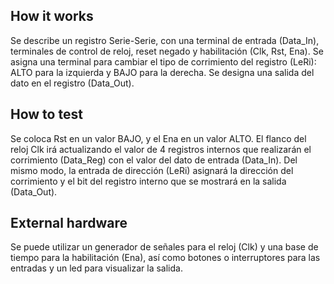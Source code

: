<!---

This file is used to generate your project datasheet. Please fill in the information below and delete any unused
sections.

You can also include images in this folder and reference them in the markdown. Each image must be less than
512 kb in size, and the combined size of all images must be less than 1 MB.
-->

## How it works

Se describe un registro Serie-Serie, con una terminal de entrada (Data_In), terminales de control de reloj, reset negado y habilitación (Clk, Rst, Ena). Se asigna una terminal para cambiar el tipo de corrimiento del registro (LeRi): ALTO para la izquierda y BAJO para la derecha. Se designa una salida del dato en el registro (Data_Out).

## How to test

Se coloca Rst en un valor BAJO, y el Ena en un valor ALTO. El flanco del reloj Clk irá actualizando el valor de 4 registros internos que realizarán el corrimiento (Data_Reg) con el valor del dato de entrada (Data_In). Del mismo modo, la entrada de dirección (LeRi) asignará la dirección del corrimiento y el bit del registro interno que se mostrará en la salida (Data_Out).

## External hardware

Se puede utilizar un generador de señales para el reloj (Clk) y una base de tiempo para la habilitación (Ena), así como botones o interruptores para las entradas y un led para visualizar la salida.
